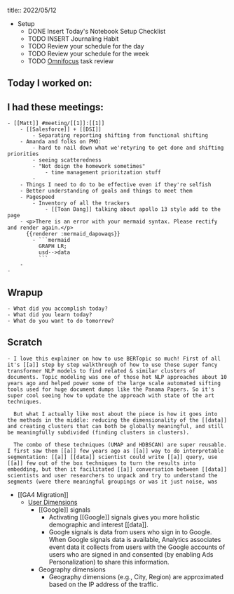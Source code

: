 title:: 2022/05/12

- Setup
	- DONE Insert Today's Notebook Setup Checklist
	- TODO INSERT Journaling Habit
	- TODO Review your schedule for the day
	- TODO Review your schedule for the week
	- TODO [Omnifocus](omnifocus://) task review
## Today I worked on:
## I had these meetings:
	- [[Matt]] #meeting/[[1]]:[[1]]
		- [[Salesforce]] + [[DSI]]
			- Separating reporting shifting from functional shifting
		- Amanda and folks on PMO:
			- hard to nail down what we'retyring to get done and shifting priorities
			- seeing scatteredness
			- "Not doign the homework sometimes"
				- time management prioritzation stuff
			-
		- Things I need to do to be effective even if they're selfish
		- Better understanding of goals and things to meet them
		- Pagespeed
			- Inventory of all the trackers
				- [[Toan Dang]] talking about apollo 13 style add to the page
		- <p>There is an error with your mermaid syntax. Please rectify and render again.</p>
		  {{renderer :mermaid_dapowaqs}}
			- ```mermaid 
			  GRAPH LR;
			  usd-->data
			  ```
		-
	-
## Wrapup
	- What did you accomplish today?
	- What did you learn today?
	- What do you want to do tomorrow?
## Scratch
	- I love this explainer on how to use BERTopic so much! First of all it's [[a]] step by step walkthrough of how to use those super fancy transformer NLP models to find related & similar clusters of documents. Topic modeling was one of those hot NLP approaches about 10 years ago and helped power some of the large scale automated sifting tools used for huge document dumps like the Panama Papers. So it's super cool seeing how to update the approach with state of the art techniques. 
	  
	  But what I actually like most about the piece is how it goes into the methods in the middle: reducing the dimensionality of the [[data]] and creating clusters that can both be globally meaningful, and still be meaningfully subdivided (finding clusters in clusters).
	  
	  The combo of these techniques (UMAP and HDBSCAN) are super reusable. I first saw them [[a]] few years ago as [[a]] way to do interpretable segmentation: [[a]] [[data]] scientist could write [[a]] query, use [[a]] few out of the box techniques to turn the results into embedding, but then it facilitated [[a]] conversation between [[data]] scientists and user researchers to unpack and try to understand the segments (were there meaningful groupings or was it just noise, was
- [[GA4 Migration]]
	- [User Dimensions](https://[[support]].[[google]].com/[[analytics]]/answer/9268042)
		- [[Google]] signals
			- Activating [[Google]] signals gives you more holistic demographic and interest [[data]].
			- Google signals is data from users who sign in to Google. When Google signals data is available, Analytics associates event data it collects from users with the Google accounts of users who are signed in and consented (by enabling Ads Personalization) to share this information.
		- Geography dimensions
			- Geography dimensions (e.g., City, Region) are approximated based on the IP address of the traffic.
